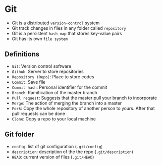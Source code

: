 # Git

- Git is a distributed `version-control` system
- Git track changes in files in any folder called `repository`
- Git is a persistent `hash map` that stores key-value pairs
- Git has its own `file system`

## Definitions

- `Git`: Version control software
- `Github`: Server to store repositories
- `Repository (Repo)`: Place to store codes
- `Commit`: Save file
- `Commit hash`: Personal identifier for the commit
- `Branch`: Ramification of the master branch
- `Pull request`: Suggests that the master pull your branch to incorporate
- `Merge`: The action of merging the branch into a master
- `Fork`: Copy the whole repository of another person to yours. After that pull requests can be done
- `Clone`: Copy a repo to your local machine

## Git folder

- `config`: list of git configuration (`.git/config`)
- `description`: description of the the repo (`.git/description`)
- `HEAD`: current version of files (`.git/HEAD`)
